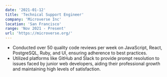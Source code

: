 ```yaml
---
date: '2021-01-12'
title: 'Technical Support Engineer'
company: 'Microverse Inc'
location: 'San Francisco'
range: 'Nov 2021 - Present'
url: 'https://microverse.org/'
---
```


- Conducted over 50 quality code reviews per week on JavaScript, React, PostgreSQL, Ruby, and UI,
ensuring adherence to best practices.
- Utilized platforms like GitHub and Slack to provide prompt resolution to issues faced by junior web
developers, aiding their professional growth and maintaining high levels of satisfaction.
